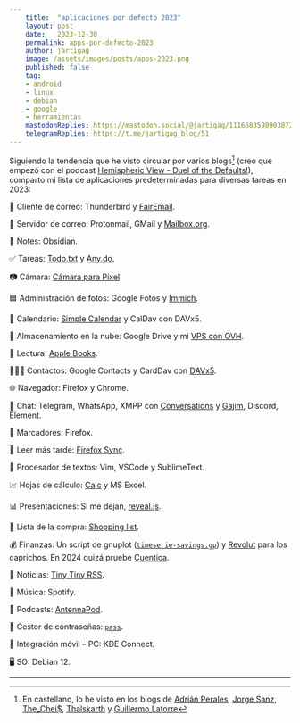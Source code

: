 ```yaml
---
    title:  "aplicaciones por defecto 2023"
    layout: post
    date:   2023-12-30
    permalink: apps-por-defecto-2023
    author: jartigag
    image: /assets/images/posts/apps-2023.png
    published: false
    tag:
    - android
    - linux
    - debian
    - google
    - herramientas
    mastodonReplies: https://mastodon.social/@jartigag/111668359890387271
    telegramReplies: https://t.me/jartigag_blog/51
---
```


Siguiendo la tendencia que he visto circular por varios blogs[^1] (creo que empezó con el podcast [Hemispheric View - Duel of the Defaults!](https://listen.hemisphericviews.com/097)), comparto mi lista de aplicaciones predeterminadas para diversas tareas en 2023:

📨 Cliente de correo: Thunderbird y [FairEmail](https://play.google.com/store/apps/details?id=eu.faircode.email).

📮 Servidor de correo: Protonmail, GMail y [Mailbox.org](https://mailbox.org/en/).

📝 Notes: Obsidian.

✅ Tareas: [Todo.txt](http://todotxt.org/) y [Any.do](https://www.any.do/).

📷 Cámara: [Cámara para Pixel](https://play.google.com/store/apps/details?id=com.google.android.GoogleCamera).

🟦 Administración de fotos: Google Fotos y [Immich](https://github.com/alextran1502/immich).

📆 Calendario: [Simple Calendar](https://simplemobiletools.com/) y CalDav con DAVx5.

📁 Almacenamiento en la nube: Google Drive y mi [VPS con OVH](https://javier.artiga.es/notas/vps/).

📖 Lectura: [Apple Books](https://www.apple.com/es/apple-books/).

🙍🏻‍♂️ Contactos: Google Contacts y CardDav con [DAVx5](https://www.davx5.com/download).

🌐 Navegador: Firefox y Chrome.

💬 Chat: Telegram, WhatsApp, XMPP con [Conversations](https://play.google.com/store/apps/details?id=eu.siacs.conversations) y [Gajim](https://gajim.org/), Discord, Element.

🔖 Marcadores: Firefox.

📑 Leer más tarde: [Firefox Sync](https://www.mozilla.org/es-ES/firefox/features/sync/).

📜 Procesador de textos: Vim, VSCode y SublimeText.

📈 Hojas de cálculo: [Calc](https://es.m.wikipedia.org/wiki/LibreOffice_Calc) y MS Excel.

📊 Presentaciones: Si me dejan, [reveal.js](https://revealjs.com/).

🛒 Lista de la compra: [Shopping list](https://play.google.com/store/apps/details?id=privacyfriendlyshoppinglist.secuso.org.privacyfriendlyshoppinglist).

💰 Finanzas: Un script de gnuplot ([`timeserie-savings.gp`](https://github.com/jartigag/s/blob/main/timeserie-savings.gp)) y [Revolut](https://play.google.com/store/apps/details?id=com.revolut.revolut) para los caprichos. En 2024 quizá pruebe [Cuentica](https://cuentica.com/).

📰 Noticias: [Tiny Tiny RSS](https://tt-rss.org/).

🎵 Música: Spotify.

🎤 Podcasts: [AntennaPod](https://play.google.com/store/apps/details?id=de.danoeh.antennapod).

🔐 Gestor de contraseñas: [`pass`](http://passwordstore.org/).

📱 Integración móvil – PC: KDE Connect.

🖥️ SO: Debian 12.

---
[^1]: En castellano, lo he visto en los blogs de [Adrián Perales](https://adrianperales.com/2023/12/aplicaciones-por-defecto-en-2023/), [Jorge Sanz](https://jorgesanz.net/posts/2023-11-16-defaults/), [The_Chei$](https://thecheis.com/2023/12/05/mis-aplicaciones-por-defecto-en-2023/), [Thalskarth](https://blog.thalskarth.ar/aplicaciones-por-defecto/) y [Guillermo Latorre](https://guillermolatorre.com/aplicaciones-por-defecto-2023/)
